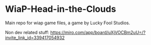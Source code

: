 # WiaP-Head-in-the-Clouds
Main repo for wiap game files, a game by Lucky Fool Studios.

Non dev related stuff: https://miro.com/app/board/uXjVOCBm2uU=/?invite_link_id=339417054932
